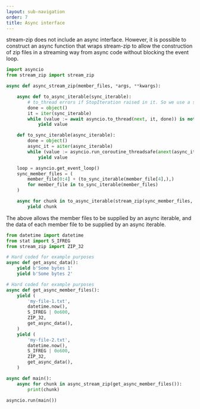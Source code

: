 ```yaml
---
layout: sub-navigation
order: 7
title: Async interface
---
```



stream-zip does not include an async interface. However, it is possible to construct an async function that wraps stream-zip to allow the construction of zip files in a streaming way from async code without blocking the event loop.

```python
import asyncio
from stream_zip import stream_zip

async def async_stream_zip(member_files, *args, **kwargs):

    async def to_async_iterable(sync_iterable):
        # to_thread errors if StopIteration raised in it. So we use a sentinel to detect the end
        done = object()
        it = iter(sync_iterable)
        while (value := await asyncio.to_thread(next, it, done)) is not done:
            yield value

    def to_sync_iterable(async_iterable):
        done = object()
        async_it = aiter(async_iterable)
        while (value := asyncio.run_coroutine_threadsafe(anext(async_it, done), loop).result()) is not done:
            yield value

    loop = asyncio.get_event_loop()
    sync_member_files = (
        member_file[0:4] + (to_sync_iterable(member_file[4],),)
        for member_file in to_sync_iterable(member_files)
    )

    async for chunk in to_async_iterable(stream_zip(sync_member_files, *args, **kwargs)):
        yield chunk
```

The above allows the member files to be supplied by an async iterable, and the data of each member file to be supplied by an async iterable.

```python
from datetime import datetime
from stat import S_IFREG
from stream_zip import ZIP_32

# Hard coded for example purposes
async def get_async_data():
    yield b'Some bytes 1'
    yield b'Some bytes 2'

# Hard coded for example purposes
async def get_async_member_files():
    yield (
        'my-file-1.txt',     
        datetime.now(),      
        S_IFREG | 0o600,
        ZIP_32,              
        get_async_data(),
    )
    yield (
        'my-file-2.txt',     
        datetime.now(),      
        S_IFREG | 0o600,
        ZIP_32,              
        get_async_data(),
    )

async def main():
    async for chunk in async_stream_zip(get_async_member_files()):
        print(chunk)

asyncio.run(main())
```